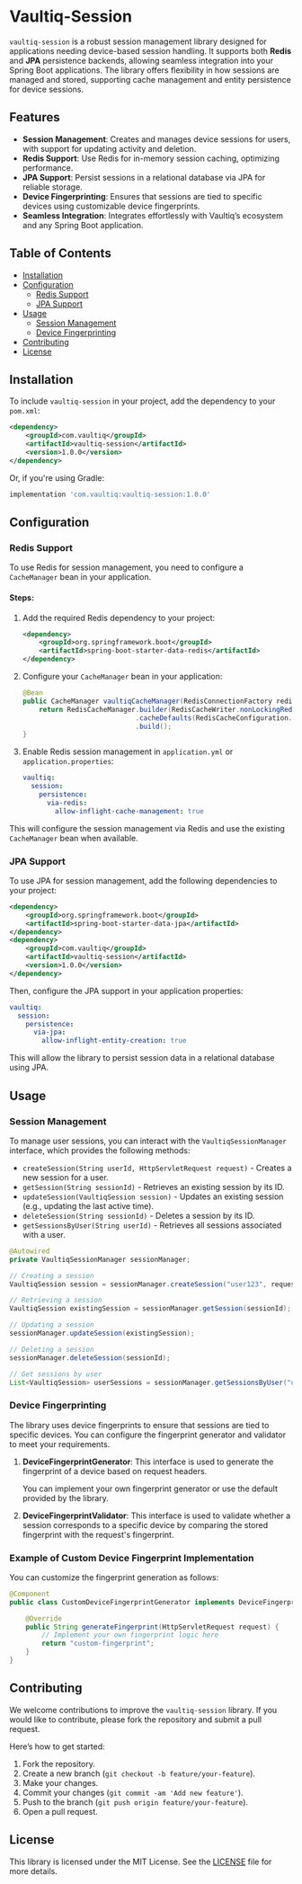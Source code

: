 # Vaultiq-Session

`vaultiq-session` is a robust session management library designed for applications needing device-based session handling. It supports both **Redis** and **JPA** persistence backends, allowing seamless integration into your Spring Boot applications. The library offers flexibility in how sessions are managed and stored, supporting cache management and entity persistence for device sessions.

## Features

- **Session Management**: Creates and manages device sessions for users, with support for updating activity and deletion.
- **Redis Support**: Use Redis for in-memory session caching, optimizing performance.
- **JPA Support**: Persist sessions in a relational database via JPA for reliable storage.
- **Device Fingerprinting**: Ensures that sessions are tied to specific devices using customizable device fingerprints.
- **Seamless Integration**: Integrates effortlessly with Vaultiq’s ecosystem and any Spring Boot application.

## Table of Contents

- [Installation](#installation)
- [Configuration](#configuration)
  - [Redis Support](#redis-support)
  - [JPA Support](#jpa-support)
- [Usage](#usage)
  - [Session Management](#session-management)
  - [Device Fingerprinting](#device-fingerprinting)
- [Contributing](#contributing)
- [License](#license)

## Installation

To include `vaultiq-session` in your project, add the dependency to your `pom.xml`:

```xml
<dependency>
    <groupId>com.vaultiq</groupId>
    <artifactId>vaultiq-session</artifactId>
    <version>1.0.0</version>
</dependency>
```

Or, if you're using Gradle:

```groovy
implementation 'com.vaultiq:vaultiq-session:1.0.0'
```

## Configuration

### Redis Support

To use Redis for session management, you need to configure a `CacheManager` bean in your application.

#### Steps:
1. Add the required Redis dependency to your project:
   ```xml
   <dependency>
       <groupId>org.springframework.boot</groupId>
       <artifactId>spring-boot-starter-data-redis</artifactId>
   </dependency>
   ```

2. Configure your `CacheManager` bean in your application:
   ```java
   @Bean
   public CacheManager vaultiqCacheManager(RedisConnectionFactory redisConnectionFactory) {
       return RedisCacheManager.builder(RedisCacheWriter.nonLockingRedisCacheWriter(redisConnectionFactory))
                               .cacheDefaults(RedisCacheConfiguration.defaultCacheConfig())
                               .build();
   }
   ```

3. Enable Redis session management in `application.yml` or `application.properties`:
   ```yaml
   vaultiq:
     session:
       persistence:
         via-redis:
           allow-inflight-cache-management: true
   ```

This will configure the session management via Redis and use the existing `CacheManager` bean when available.

### JPA Support

To use JPA for session management, add the following dependencies to your project:

```xml
<dependency>
    <groupId>org.springframework.boot</groupId>
    <artifactId>spring-boot-starter-data-jpa</artifactId>
</dependency>
<dependency>
    <groupId>com.vaultiq</groupId>
    <artifactId>vaultiq-session</artifactId>
    <version>1.0.0</version>
</dependency>
```

Then, configure the JPA support in your application properties:

```yaml
vaultiq:
  session:
    persistence:
      via-jpa:
        allow-inflight-entity-creation: true
```

This will allow the library to persist session data in a relational database using JPA.

## Usage

### Session Management

To manage user sessions, you can interact with the `VaultiqSessionManager` interface, which provides the following methods:

- `createSession(String userId, HttpServletRequest request)` - Creates a new session for a user.
- `getSession(String sessionId)` - Retrieves an existing session by its ID.
- `updateSession(VaultiqSession session)` - Updates an existing session (e.g., updating the last active time).
- `deleteSession(String sessionId)` - Deletes a session by its ID.
- `getSessionsByUser(String userId)` - Retrieves all sessions associated with a user.

```java
@Autowired
private VaultiqSessionManager sessionManager;

// Creating a session
VaultiqSession session = sessionManager.createSession("user123", request);

// Retrieving a session
VaultiqSession existingSession = sessionManager.getSession(sessionId);

// Updating a session
sessionManager.updateSession(existingSession);

// Deleting a session
sessionManager.deleteSession(sessionId);

// Get sessions by user
List<VaultiqSession> userSessions = sessionManager.getSessionsByUser("user123");
```

### Device Fingerprinting

The library uses device fingerprints to ensure that sessions are tied to specific devices. You can configure the fingerprint generator and validator to meet your requirements.

1. **DeviceFingerprintGenerator**: This interface is used to generate the fingerprint of a device based on request headers.
   
   You can implement your own fingerprint generator or use the default provided by the library.

2. **DeviceFingerprintValidator**: This interface is used to validate whether a session corresponds to a specific device by comparing the stored fingerprint with the request's fingerprint.

### Example of Custom Device Fingerprint Implementation

You can customize the fingerprint generation as follows:

```java
@Component
public class CustomDeviceFingerprintGenerator implements DeviceFingerprintGenerator {

    @Override
    public String generateFingerprint(HttpServletRequest request) {
        // Implement your own fingerprint logic here
        return "custom-fingerprint";
    }
}
```

## Contributing

We welcome contributions to improve the `vaultiq-session` library. If you would like to contribute, please fork the repository and submit a pull request. 

Here’s how to get started:

1. Fork the repository.
2. Create a new branch (`git checkout -b feature/your-feature`).
3. Make your changes.
4. Commit your changes (`git commit -am 'Add new feature'`).
5. Push to the branch (`git push origin feature/your-feature`).
6. Open a pull request.

## License

This library is licensed under the MIT License. See the [LICENSE](LICENSE) file for more details.
